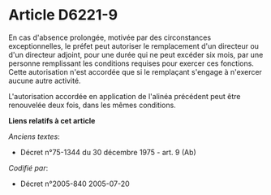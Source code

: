 # Article D6221-9

En cas d'absence prolongée, motivée par des circonstances exceptionnelles, le préfet peut autoriser le remplacement d'un
directeur ou d'un directeur adjoint, pour une durée qui ne peut excéder six mois, par une personne remplissant les conditions
requises pour exercer ces fonctions. Cette autorisation n'est accordée que si le remplaçant s'engage à n'exercer aucune autre
activité.

L'autorisation accordée en application de l'alinéa précédent peut être renouvelée deux fois, dans les mêmes conditions.

**Liens relatifs à cet article**

_Anciens textes_:

  - Décret n°75-1344 du 30 décembre 1975 - art. 9 (Ab)

_Codifié par_:

  - Décret n°2005-840 2005-07-20
